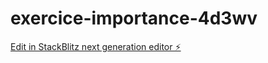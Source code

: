 # exercice-importance-4d3wv

[Edit in StackBlitz next generation editor ⚡️](https://stackblitz.com/~/github.com/khalil00/exercice-importance-4d3wv)